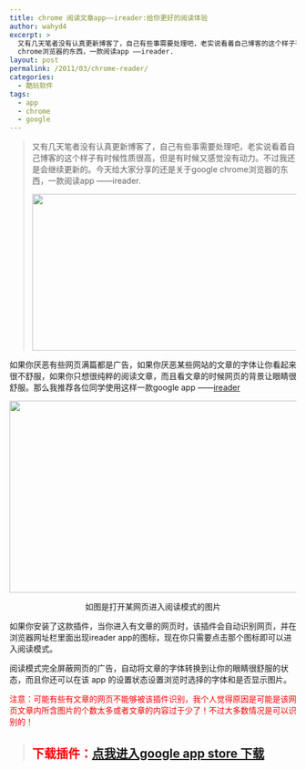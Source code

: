 ```yaml
---
title: chrome 阅读文章app——ireader:给你更好的阅读体验
author: wahyd4
excerpt: >
  又有几天笔者没有认真更新博客了，自己有些事需要处理吧，老实说看着自己博客的这个样子有时候性质很高，但是有时候又感觉没有动力。不过我还是会继续更新的。今天给大家分享的还是关于google
  chrome浏览器的东西，一款阅读app ——ireader.
layout: post
permalink: /2011/03/chrome-reader/
categories:
  - 酷玩软件
tags:
  - app
  - chrome
  - google
---
```

> 又有几天笔者没有认真更新博客了，自己有些事需要处理吧，老实说看着自己博客的这个样子有时候性质很高，但是有时候又感觉没有动力。不过我还是会继续更新的。今天给大家分享的还是关于google chrome浏览器的东西，一款阅读app ——ireader.
> 
> [<img class="aligncenter size-full wp-image-1545" title="22_conew1" src="/images/2011/03/22_conew1.jpg" alt="" width="484" height="275" />][1]

如果你厌恶有些网页满篇都是广告，如果你厌恶某些网站的文章的字体让你看起来很不舒服，如果你只想很纯粹的阅读文章，而且看文章的时候网页的背景让眼睛很舒服。那么我推荐各位同学使用这样一款google app ——<a href="https://chrome.google.com/webstore/detail/ppelffpjgkifjfgnbaaldcehkpajlmbc" target="_blank">ireader</a>

[<img class="aligncenter size-full wp-image-1546" title="3-14-2_conew1" src="/images/2011/03/3-14-2_conew1.jpg" alt="" width="659" height="337" />][2]

<p style="text-align: center;">
  如图是打开某网页进入阅读模式的图片
</p>

如果你安装了这款插件，当你进入有文章的网页时，该插件会自动识别网页，并在浏览器网址栏里面出现ireader app的图标，现在你只需要点击那个图标即可以进入阅读模式。

阅读模式完全屏蔽网页的广告，自动将文章的字体转换到让你的眼睛很舒服的状态，而且你还可以在该 app 的设置状态设置浏览时选择的字体和是否显示图片。

<p style="text-align: center;">
  <p>
    <span style="color: #ff0000;">注意：可能有些有文章的网页不能够被该插件识别，我个人觉得原因是可能是该网页文章内所含图片的个数太多或者文章的内容过于少了！不过大多数情况是可以识别的！</span>
  </p>
  
  <blockquote>
    <h2>
      <span style="color: #ff0000;">下载插件：<span style="color: #000000;"><a href="https://chrome.google.com/webstore/detail/ppelffpjgkifjfgnbaaldcehkpajlmbc" target="_blank">点我进入google app store 下载</a></span></span>
    </h2>
  </blockquote>
  
  <p>
    <span style="color: #ff0000;"><br /> </span>
  </p>

 [1]: /images/2011/03/22_conew1.jpg
 [2]: /images/2011/03/3-14-2_conew1.jpg